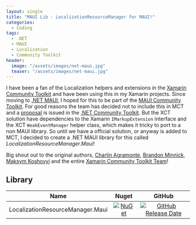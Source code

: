 ```yaml
---
layout: single
title: "MAUI Lib - LocalizationResourceManager for MAUI!"
categories:
  - Coding
tags:
  - .NET
  - MAUI
  - Localization
  - Community Toolkit
header:
  image: "/assets/images/net-maui.jpg"
  teaser: "/assets/images/net-maui.jpg"
---
```


I have been a fan of the Localization helpers and extensions in the [Xamarin Community Toolkit](https://github.com/xamarin/XamarinCommunityToolkit) and have been using this in my Xamarin projects. Since moving to [.NET MAUI](https://github.com/dotnet/maui), I hoped for this to be part of the [MAUI Community Toolkit](https://github.com/CommunityToolkit/Maui). For good reasons the team has decided not to include this in MCT and a [proposal](https://github.com/CommunityToolkit/dotnet/issues/312) is issued in the [.NET Community Toolkit](https://github.com/CommunityToolkit/dotnet). But the XCT solution have dependencies to the Xamarin `IMarkupExtension` interface and the XCT `WeakEventManager` helper class, which makes it tricky to port to a non MAUI library. So until we have a official solution, or anyway is added to MCT, I decided to create a .NET MAUI library for this called *LocalizationResourceManager.Maui*!

Big shout out to the original authors, [Charlin Agramonte](https://github.com/Char0394), [Brandon Minnick](https://github.com/brminnick), [Maksym Koshovyi](https://github.com/maxkoshevoi) and the entire [Xamarin Community Toolkit Team](https://github.com/xamarin/XamarinCommunityToolkit/graphs/contributors)!

## Library

|Name|Nuget|GitHub
| ------------------- | :------------------: | :------------------: |
|LocalizationResourceManager.Maui|[![NuGet](https://buildstats.info/nuget/LocalizationResourceManager.Maui?includePreReleases=true)](https://www.nuget.org/packages/LocalizationResourceManager.Maui/)|[![GitHub Release Date](https://img.shields.io/github/v/release/sirjohnk/LocalizationResourceManager.Maui)](https://github.com/SirJohnK/LocalizationResourceManager.Maui)|
